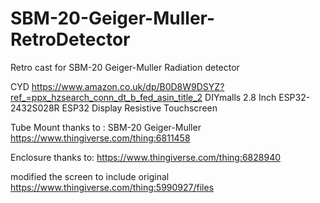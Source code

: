 # SBM-20-Geiger-Muller-RetroDetector
Retro cast for SBM-20 Geiger-Muller Radiation detector

CYD
https://www.amazon.co.uk/dp/B0D8W9DSYZ?ref_=ppx_hzsearch_conn_dt_b_fed_asin_title_2
DIYmalls 2.8 Inch ESP32-2432S028R ESP32 Display Resistive Touchscreen

Tube Mount thanks to :
SBM-20 Geiger-Muller
https://www.thingiverse.com/thing:6811458

Enclosure thanks to:
https://www.thingiverse.com/thing:6828940

modified the screen to include original https://www.thingiverse.com/thing:5990927/files
